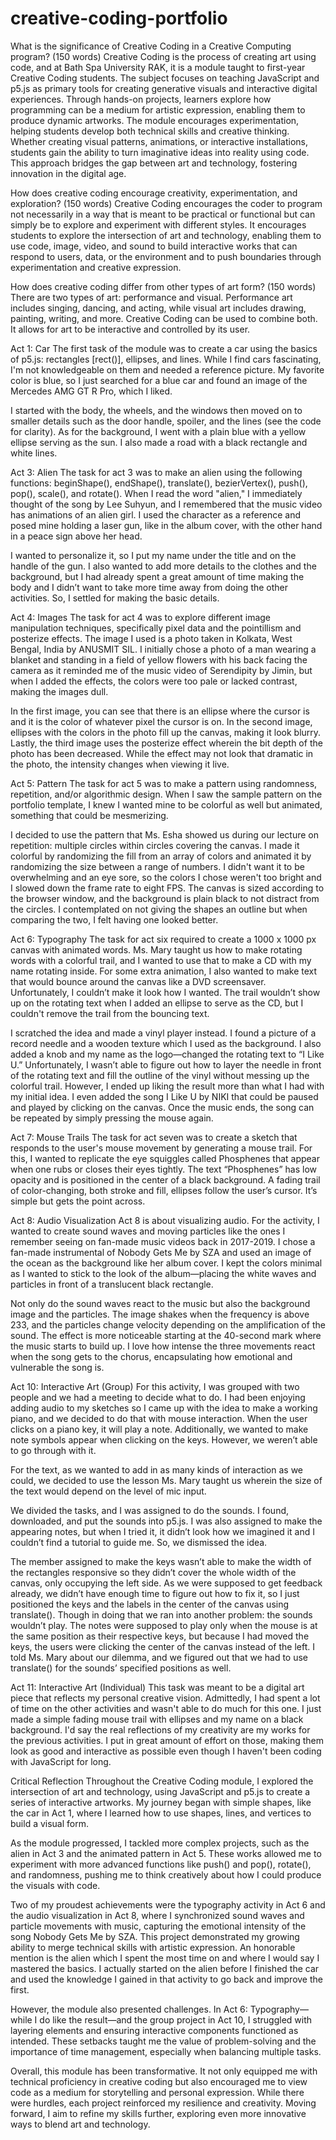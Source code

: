 # creative-coding-portfolio
What is the significance of Creative Coding in a Creative Computing program? (150 words)
Creative Coding is the process of creating art using code, and at Bath Spa University RAK, it is a module taught to first-year Creative Coding students. The subject focuses on teaching JavaScript and p5.js as primary tools for creating generative visuals and interactive digital experiences. Through hands-on projects, learners explore how programming can be a medium for artistic expression, enabling them to produce dynamic artworks. The module encourages experimentation, helping students develop both technical skills and creative thinking. Whether creating visual patterns, animations, or interactive installations, students gain the ability to turn imaginative ideas into reality using code. This approach bridges the gap between art and technology, fostering innovation in the digital age.

How does creative coding encourage creativity, experimentation, and exploration? (150 words)
Creative Coding encourages the coder to program not necessarily in a way that is meant to be practical or functional but can simply be to explore and experiment with different styles. It encourages students to explore the intersection of art and technology, enabling them to use code, image, video, and sound to build interactive works that can respond to users, data, or the environment and to push boundaries through experimentation and creative expression.

How does creative coding differ from other types of art form? (150 words)
There are two types of art: performance and visual. Performance art includes singing, dancing, and acting, while visual art includes drawing, painting, writing, and more. Creative Coding can be used to combine both. It allows for art to be interactive and controlled by its user.

Act 1: Car
The first task of the module was to create a car using the basics of p5.js: rectangles [rect()], ellipses, and lines. While I find cars fascinating, I'm not knowledgeable on them and needed a reference picture. My favorite color is blue, so I just searched for a blue car and found an image of the Mercedes AMG GT R Pro, which I liked.

I started with the body, the wheels, and the windows then moved on to smaller details such as the door handle, spoiler, and the lines (see the code for clarity). As for the background, I went with a plain blue with a yellow ellipse serving as the sun. I also made a road with a black rectangle and white lines.

Act 3: Alien
The task for act 3 was to make an alien using the following functions: beginShape(), endShape(), translate(), bezierVertex(), push(), pop(), scale(), and rotate(). When I read the word "alien," I immediately thought of the song by Lee Suhyun, and I remembered that the music video has animations of an alien girl. I used the character as a reference and posed mine holding a laser gun, like in the album cover, with the other hand in a peace sign above her head.

I wanted to personalize it, so I put my name under the title and on the handle of the gun. I also wanted to add more details to the clothes and the background, but I had already spent a great amount of time making the body and I didn’t want to take more time away from doing the other activities. So, I settled for making the basic details.

Act 4: Images
The task for act 4 was to explore different image manipulation techniques, specifically pixel data and the pointillism and posterize effects. The image I used is a photo taken in Kolkata, West Bengal, India by ANUSMIT SIL. I initially chose a photo of a man wearing a blanket and standing in a field of yellow flowers with his back facing the camera as it reminded me of the music video of Serendipity by Jimin, but when I added the effects, the colors were too pale or lacked contrast, making the images dull.

In the first image, you can see that there is an ellipse where the cursor is and it is the color of whatever pixel the cursor is on. In the second image, ellipses with the colors in the photo fill up the canvas, making it look blurry. Lastly, the third image uses the posterize effect wherein the bit depth of the photo has been decreased. While the effect may not look that dramatic in the photo, the intensity changes when viewing it live.

Act 5: Pattern
The task for act 5 was to make a pattern using randomness, repetition, and/or algorithmic design. When I saw the sample pattern on the portfolio template, I knew I wanted mine to be colorful as well but animated, something that could be mesmerizing.

I decided to use the pattern that Ms. Esha showed us during our lecture on repetition: multiple circles within circles covering the canvas. I made it colorful by randomizing the fill from an array of colors and animated it by randomizing the size between a range of numbers. I didn't want it to be overwhelming and an eye sore, so the colors I chose weren't too bright and I slowed down the frame rate to eight FPS. The canvas is sized according to the browser window, and the background is plain black to not distract from the circles. I contemplated on not giving the shapes an outline but when comparing the two, I felt having one looked better.

Act 6: Typography
The task for act six required to create a 1000 x 1000 px canvas with animated words. Ms. Mary taught us how to make rotating words with a colorful trail, and I wanted to use that to make a CD with my name rotating inside. For some extra animation, I also wanted to make text that would bounce around the canvas like a DVD screensaver. Unfortunately, I couldn’t make it look how I wanted. The trail wouldn’t show up on the rotating text when I added an ellipse to serve as the CD, but I couldn't remove the trail from the bouncing text.

I scratched the idea and made a vinyl player instead. I found a picture of a record needle and a wooden texture which I used as the background. I also added a knob and my name as the logo—changed the rotating text to “I Like U.” Unfortunately, I wasn’t able to figure out how to layer the needle in front of the rotating text and fill the outline of the vinyl without messing up the colorful trail. However, I ended up liking the result more than what I had with my initial idea. I even added the song I Like U by NIKI that could be paused and played by clicking on the canvas. Once the music ends, the song can be repeated by simply pressing the mouse again.

Act 7: Mouse Trails
The task for act seven was to create a sketch that responds to the user's mouse movement by generating a mouse trail. For this, I wanted to replicate the eye squiggles called Phosphenes that appear when one rubs or closes their eyes tightly. The text “Phosphenes” has low opacity and is positioned in the center of a black background. A fading trail of color-changing, both stroke and fill, ellipses follow the user’s cursor. It’s simple but gets the point across.

Act 8: Audio Visualization
Act 8 is about visualizing audio. For the activity, I wanted to create sound waves and moving particles like the ones I remember seeing on fan-made music videos back in 2017-2019. I chose a fan-made instrumental of Nobody Gets Me by SZA and used an image of the ocean as the background like her album cover. I kept the colors minimal as I wanted to stick to the look of the album—placing the white waves and particles in front of a translucent black rectangle.

Not only do the sound waves react to the music but also the background image and the particles. The image shakes when the frequency is above 233, and the particles change velocity depending on the amplification of the sound. The effect is more noticeable starting at the 40-second mark where the music starts to build up. I love how intense the three movements react when the song gets to the chorus, encapsulating how emotional and vulnerable the song is.

Act 10: Interactive Art (Group)
For this activity, I was grouped with two people and we had a meeting to decide what to do. I had been enjoying adding audio to my sketches so I came up with the idea to make a working piano, and we decided to do that with mouse interaction. When the user clicks on a piano key, it will play a note. Additionally, we wanted to make note symbols appear when clicking on the keys. However, we weren’t able to go through with it.

For the text, as we wanted to add in as many kinds of interaction as we could, we decided to use the lesson Ms. Mary taught us wherein the size of the text would depend on the level of mic input. 

We divided the tasks, and I was assigned to do the sounds. I found, downloaded, and put the sounds into p5.js. I was also assigned to make the appearing notes, but when I tried it, it didn’t look how we imagined it and I couldn’t find a tutorial to guide me. So, we dismissed the idea.

The member assigned to make the keys wasn’t able to make the width of the rectangles responsive so they didn’t cover the whole width of the canvas, only occupying the left side. As we were supposed to get feedback already, we didn’t have enough time to figure out how to fix it, so I just positioned the keys and the labels in the center of the canvas using translate(). Though in doing that we ran into another problem: the sounds wouldn’t play. The notes were supposed to play only when the mouse is at the same position as their respective keys, but because I had moved the keys, the users were clicking the center of the canvas instead of the left. I told Ms. Mary about our dilemma, and we figured out that we had to use translate() for the sounds’ specified positions as well.

Act 11: Interactive Art (Individual)
This task was meant to be a digital art piece that reflects my personal creative vision. Admittedly, I had spent a lot of time on the other activities and wasn't able to do much for this one. I just made a simple fading mouse trail with ellipses and my name on a black background. I'd say the real reflections of my creativity are my works for the previous activities. I put in great amount of effort on those, making them look as good and interactive as possible even though I haven't been coding with JavaScript for long.

Critical Reflection
Throughout the Creative Coding module, I explored the intersection of art and technology, using JavaScript and p5.js to create a series of interactive artworks. My journey began with simple shapes, like the car in Act 1, where I learned how to use shapes, lines, and vertices to build a visual form.

As the module progressed, I tackled more complex projects, such as the alien in Act 3 and the animated pattern in Act 5. These works allowed me to experiment with more advanced functions like push() and pop(), rotate(), and randomness, pushing me to think creatively about how I could produce the visuals with code.

Two of my proudest achievements were the typography activity in Act 6 and the audio visualization in Act 8, where I synchronized sound waves and particle movements with music, capturing the emotional intensity of the song Nobody Gets Me by SZA. This project demonstrated my growing ability to merge technical skills with artistic expression. An honorable mention is the alien which I spent the most time on and where I would say I mastered the basics. I actually started on the alien before I finished the car and used the knowledge I gained in that activity to go back and improve the first.

However, the module also presented challenges. In Act 6: Typography—while I do like the result—and the group project in Act 10, I struggled with layering elements and ensuring interactive components functioned as intended. These setbacks taught me the value of problem-solving and the importance of time management, especially when balancing multiple tasks.

Overall, this module has been transformative. It not only equipped me with technical proficiency in creative coding but also encouraged me to view code as a medium for storytelling and personal expression. While there were hurdles, each project reinforced my resilience and creativity. Moving forward, I aim to refine my skills further, exploring even more innovative ways to blend art and technology.
